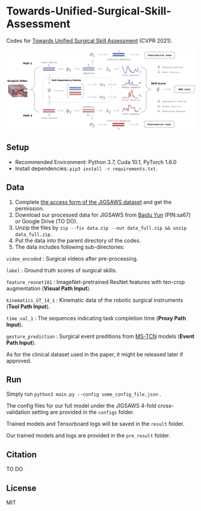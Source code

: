 # Towards-Unified-Surgical-Skill-Assessment

Codes for [Towards Unified Surgical Skill Assessment](http://www.vie.group/media/pdf/CVPR2021_Puz4Y7Z.pdf) (CVPR 2021).

![ ](https://github.com/Finspire13/Towards-Unified-Surgical-Skill-Assessment/blob/main/overview.png)

## Setup

* Recommended Environment: Python 3.7, Cuda 10.1, PyTorch 1.6.0
* Install dependencies: `pip3 install -r requirements.txt`.

## Data

 1. Complete [the access form of the JIGSAWS dataset](https://cs.jhu.edu/~los/jigsaws/info.php) and get the permission.
 2. Download our processed data for JIGSAWS from [Baidu Yun](https://pan.baidu.com/s/15l7VgVAdOfHSfGGp33cU8A) (PIN:sa67) or Google Drive (TO DO).
 3. Unzip the files by `zip --fix data.zip --out data_full.zip && unzip data_full.zip`.
 4. Put the data into the parent directory of the codes.
 5. The data includes following sub-directories:

`video_encoded`  : Surgical videos after pre-processing.

`label`  : Ground truth scores of surgical skills.

`feature_resnet101`  : ImageNet-pretrained ResNet features with ten-crop augmentation (**Visual Path Input**).

`kinematics_GT_14_1`  : Kinematic data of the robotic surgical instruments (**Tool Path Input**).

`time_val_1`  : The sequences indicating task completion time (**Proxy Path Input**).

`gesture_prediction`  : Surgical event preditions from [MS-TCN](https://github.com/yabufarha/ms-tcn) models (**Event Path Input**).

As for the clinical dataset used in the paper, it might be released later if approved. 

## Run

Simply run `python3 main.py --config some_config_file.json` .

The config files for our full model under the JIGSAWS 4-fold cross-validation setting are provided in the `configs` folder.

Trained models and Tensorboard logs will be saved in the `result` folder.

Our trained models and logs are provided in the `pre_result` folder.

## Citation

TO DO

## License
MIT
